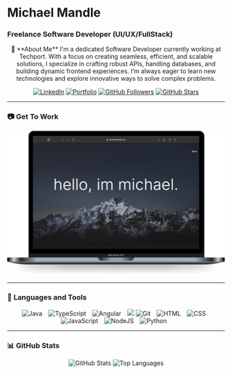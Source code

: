 <p align="center">
   <h1>Michael Mandle</h1>
   <h3>Freelance Software Developer (UI/UX/FullStack)</h3>
</p>

<p align="center">
   🎯 **About Me**  
   I'm a dedicated Software Developer currently working at Techport. With a focus on creating seamless, efficient, and scalable solutions, I specialize in crafting robust APIs, handling databases, and building dynamic frontend experiences. I’m always eager to learn new technologies and explore innovative ways to solve complex problems.
</p>

<p align="center">
   <a href="https://www.linkedin.com/in/michael-mandle-2b04751b4">
      <img alt="LinkedIn" title="Follow me on LinkedIn" src="https://custom-icon-badges.demolab.com/badge/-LinkedIn-blue?style=for-the-badge&logo=linkedin&logoColor=white&labelColor=0077B5"/></a>
   <a href="https://michaelmandle.com">
      <img alt="Portfolio" title="Get To Work" src="https://custom-icon-badges.demolab.com/badge/-Portfolio-orange?style=for-the-badge&logo=web&logoColor=white&labelColor=E94E32"/></a>
   <a href="https://github.com/mmandle?tab=followers">
      <img alt="GitHub Followers" title="Follow me on GitHub" src="https://custom-icon-badges.demolab.com/github/followers/mmandle?color=236ad3&labelColor=1155ba&style=for-the-badge&logo=person-add&label=Follow&logoColor=white"/></a>
   <a href="https://github.com/mmandle?tab=repositories&sort=stargazers">
      <img alt="GitHub Stars" title="Total Stars on GitHub" src="https://custom-icon-badges.demolab.com/github/stars/mmandle?color=55960c&style=for-the-badge&labelColor=488207&logo=star"/></a>
</p>

---

### 📷 **Get To Work**  
<p align="center">
   <a href="https://michaelmandle.com">
      <img src="./screenshot.png" alt="Get to Work - Visit My Website" />
   </a>
</p>

---

### 🧰 **Languages and Tools**

<p align="center">
   <img alt="Java" width="30px" style="padding-right:10px;" src="https://cdn.jsdelivr.net/gh/devicons/devicon/icons/java/java-original.svg"/>
   <img alt="TypeScript" width="30px" style="padding-right:10px;" src="https://cdn.jsdelivr.net/gh/devicons/devicon/icons/typescript/typescript-plain.svg" />
   <img alt="Angular" width="30px" style="padding-right:10px;" src="https://cdn.jsdelivr.net/gh/devicons/devicon/icons/angularjs/angularjs-plain.svg" />
<img src="https://cdn.jsdelivr.net/gh/devicons/devicon@latest/icons/react/react-original.svg" />      
   <img alt="Git" width="30px" style="padding-right:10px;" src="https://cdn.jsdelivr.net/gh/devicons/devicon/icons/git/git-original.svg" />
   <img alt="HTML" width="30px" style="padding-right:10px;" src="https://cdn.jsdelivr.net/gh/devicons/devicon/icons/html5/html5-plain.svg" />
   <img alt="CSS" width="30px" style="padding-right:10px;" src="https://cdn.jsdelivr.net/gh/devicons/devicon/icons/css3/css3-plain.svg" />
   <img alt="JavaScript" width="30px" style="padding-right:10px;" src="https://cdn.jsdelivr.net/gh/devicons/devicon/icons/javascript/javascript-plain.svg" />
   <img alt="NodeJS" width="30px" style="padding-right:10px;" src="https://cdn.jsdelivr.net/gh/devicons/devicon/icons/nodejs/nodejs-original.svg" />
   <img alt="Python" width="30px" style="padding-right:10px;" src="https://cdn.jsdelivr.net/gh/devicons/devicon/icons/python/python-plain.svg" />
 <link rel="stylesheet" type='text/css' href="https://cdn.jsdelivr.net/gh/devicons/devicon@latest/devicon.min.css" />
          
</p>

---

### 📊 **GitHub Stats**
<p align="center">
   <img alt="GitHub Stats" src="https://github-readme-stats.vercel.app/api?username=mmandle&show_icons=true&theme=radical" />
   <img alt="Top Languages" src="https://github-readme-stats.vercel.app/api/top-langs/?username=mmandle&layout=compact&theme=radical" />
</p>
